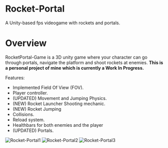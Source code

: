 # Rocket-Portal
A Unity-based fps videogame with rockets and portals.

# Overview
RocketPortal-Game is a 3D unity game where your character can go through portals, navigate the platform and shoot rockets at enemies.
**This is a personal project of mine which is currently a Work In Progress.**

Features:
- Implemented Field Of View (FOV).
- Player controller.
- (UPDATED) Movement and Jumping Physics.
- (NEW) Rocket Launcher Shooting mechanic.
- (NEW) Rocket Jumping
- Collisions.
- Reload system.
- Healthbars for both enemies and the player
- (UPDATED) Portals.

![Rocket-Portal1](https://i.imgur.com/A1LaK1r.png)
![Rocket-Portal2](https://i.imgur.com/yyFxtLc.png)
![Rocket-Portal3](https://i.imgur.com/3HwpjqX.png)
